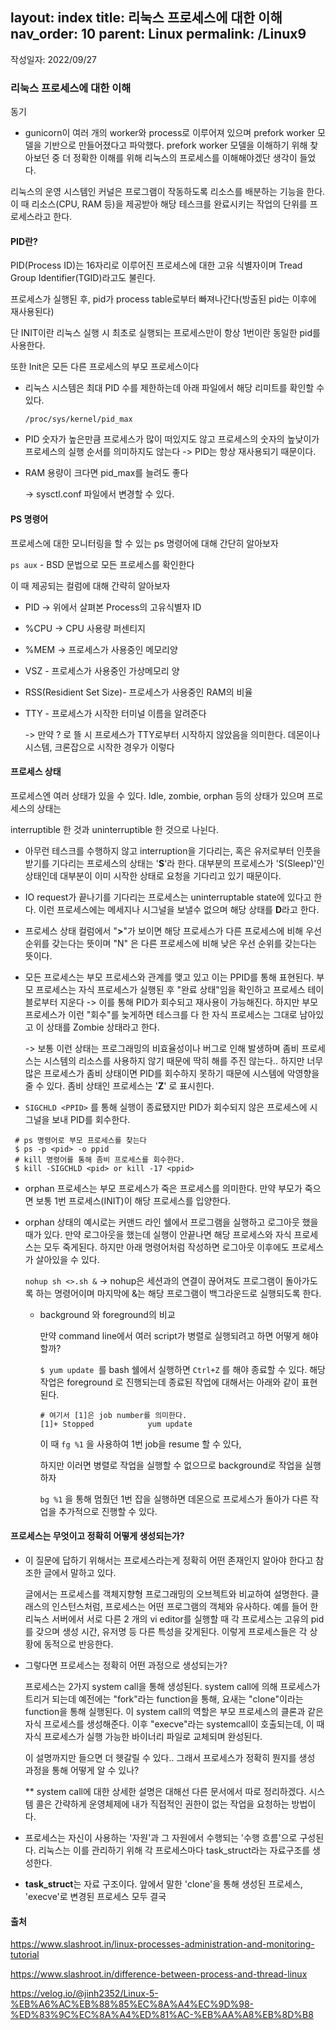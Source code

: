 layout: index
title: 리눅스 프로세스에 대한 이해
nav_order: 10
parent: Linux
permalink: /Linux9
---

작성일자: 2022/09/27

### 리눅스 프로세스에 대한 이해


동기

- gunicorn이 여러 개의 worker와 process로 이루어져 있으며 prefork worker 모델을 기반으로 만들어졌다고 파악했다. prefork worker 모델을 이해하기 위해 찾아보던 중 더 정확한 이해를 위해 리눅스의 프로세스를 이해해야겠단 생각이 들었다.



리눅스의 운영 시스템인 커널은 프로그램이 작동하도록 리소스를 배분하는 기능을 한다. 이 때 리소스(CPU, RAM 등)을 제공받아 해당 테스크를 완료시키는 작업의 단위를 프로세스라고 한다.

#### PID란?

PID(Process ID)는 16자리로 이루어진 프로세스에 대한 고유 식별자이며 Tread Group Identifier(TGID)라고도 불린다.

프로세스가 실행된 후, pid가 process table로부터 빠져나간다(방출된 pid는 이후에 재사용된다)

단 INIT이란 리눅스 실행 시 최초로 실행되는 프로세스만이 항상 1번이란 동일한 pid를 사용한다.

또한 Init은 모든 다른 프로세스의 부모 프로세스이다

* 리눅스 시스템은 최대 PID 수를 제한하는데 아래 파일에서 해당 리미트를 확인할 수 있다.

  `/proc/sys/kernel/pid_max`

* PID 숫자가 높은만큼 프로세스가 많이 떠있지도 않고 프로세스의 숫자의 높낮이가 프로세스의 실행 순서를 의미하지도 않는다 -> PID는 항상 재사용되기 때문이다.

* RAM 용량이 크다면 pid_max를 늘려도 좋다

  -> sysctl.conf 파일에서 변경할 수 있다. 

#### PS 명령어

프로세스에 대한 모니터링을 할 수 있는 ps 명령어에 대해 간단히 알아보자

`ps aux` - BSD 문법으로 모든 프로세스를 확인한다

이 때 제공되는 컬럼에 대해 간략히 알아보자

* PID -> 위에서 살펴본 Process의 고유식별자 ID

* %CPU -> CPU 사용량 퍼센티지

* %MEM -> 프로세스가 사용중인 메모리양

* VSZ - 프로세스가 사용중인 가상메모리 양

* RSS(Residient Set Size)- 프로세스가 사용중인 RAM의 비율

* TTY - 프로세스가 시작한 터미널 이름을 알려준다

  -> 만약 ? 로 뜰 시 프로세스가 TTY로부터 시작하지 않았음을 의미한다. 데몬이나 시스템, 크론잡으로 시작한 경우가 이렇다

#### 프로세스 상태

프로세스엔 여러 상태가 있을 수 있다. Idle, zombie, orphan 등의 상태가 있으며 프로세스의 상태는

interruptible 한 것과 uninterruptible 한 것으로 나뉜다.

* 아무런 테스크를 수행하지 않고 interruption을 기다리는, 혹은 유저로부터 인풋을 받기를 기다리는 프로세스의 상태는 '**S**'라 한다. 대부분의 프로세스가 'S(Sleep)'인 상태인데 대부분이 이미 시작한 상태로 요청을 기다리고 있기 때문이다.

* IO request가 끝나기를 기다리는 프로세스는 uninterruptable state에 있다고 한다. 이런 프로세스에는 메세지나 시그널을 보낼수 없으며 해당 상태를 **D**라고 한다.
* 프로세스 상태 컬럼에서 "**>**"가 보이면 해당 프로세스가 다른 프로세스에 비해 우선순위를 갖는다는 뜻이며 "N" 은 다른 프로세스에 비해 낮은 우선 순위를 갖는다는 뜻이다.

* 모든 프로세스는 부모 프로세스와 관계를 맺고 있고 이는 PPID를 통해 표현된다. 부모 프로세스는 자식 프로세스가 실행된 후 "완료 상태"임을 확인하고 프로세스 테이블로부터 지운다 -> 이를 통해 PID가 회수되고 재사용이 가능해진다. 하지만 부모 프로세스가 이런 "회수"를 늦게하면 테스크를 다 한 자식 프로세스는 그대로 남아있고 이 상태를 Zombie 상태라고 한다.

  -> 보통 이런 상태는 프로그래밍의 비효율성이나 버그로 인해 발생하며 좀비 프로세스는 시스템의 리소스를 사용하지 않기 때문에 딱히 해를 주진 않는다.. 하지만 너무 많은 프로세스가 좀비 상태이면 PID를 회수하지 못하기 때문에 시스템에 악영향을 줄 수 있다. 좀비 상태인 프로세스는 '**Z**' 로 표시힌다.

* `SIGCHLD <PPID>` 를 통해 실행이 종료됐지만 PID가 회수되지 않은 프로세스에 시그널을 보내 PID를 회수한다.

```
 # ps 명령어로 부모 프로세스를 찾는다
 $ ps -p <pid> -o ppid
 # kill 명령어를 통해 좀비 프로세스를 회수한다.
 $ kill -SIGCHLD <pid> or kill -17 <ppid>
```
* orphan 프로세스는 부모 프로세스가 죽은 프로세스를 의미한다. 만약 부모가 죽으면 보통 1번 프로세스(INIT)이 해당 프로세스를 입양한다.

* orphan 상태의 예시로는 커맨드 라인 쉘에서 프로그램을 실행하고 로그아웃 했을 때가 있다. 만약 로그아웃을 했는데 실행이 안끝나면 해당 프로세스와 자식 프로세스는 모두 죽게된다. 하지만 아래 명령어처럼 작성하면 로그아웃 이후에도 프로세스가 살아있을 수 있다.

  `nohup sh <>.sh &` -> nohup은 세션과의 연결이 끊어져도 프로그램이 돌아가도록 하는 명령어이며 마지막에 &는 해당 프로그램이 백그라운드로 실행되도록 한다. 

  * background 와 foreground의 비교

    만약 command line에서 여러 script가 병렬로 실행되려고 하면 어떻게 해야할까?

    `$ yum update `를 bash 쉘에서 실행하면 `Ctrl+Z` 를 해야 종료할 수 있다. 해당 작업은 foreground 로 진행되는데 종료된 작업에 대해서는 아래와 같이 표현된다.

    ```
    # 여기서 [1]은 job number를 의미한다.
    [1]+ Stopped			yum update
    ```

    이 때 `fg %1` 을 사용하여 1번 job을 resume 할 수 있다,

    하지만 이러면 병렬로 작업을 실행할 수 없으므로 background로 작업을 실행하자

    `bg %1` 을 통해 멈췄던 1번 잡을 실행하면 데몬으로 프로세스가 돌아가 다른 작업을 추가적으로 진행할 수 있다.

#### 프로세스는 무엇이고 정확히 어떻게 생성되는가?

* 이 질문에 답하기 위해서는 프로세스라는게 정확히 어떤 존재인지 알아야 한다고 참조한 글에서 말하고 있다.

  글에서는 프로세스를 객체지향형 프로그래밍의 오브젝트와 비교하여 설명한다. 클래스의 인스턴스처럼, 프로세스는 어떤 프로그램의  객체와 유사하다. 예를 들어 한 리눅스 서버에서 서로 다른 2 개의 vi editor를 실행할 때 각 프로세스는 고유의 pid를 갖으며 생성 시간, 유저명 등 다른 특성을 갖게된다. 이렇게 프로세스들은 각 상황에 동적으로 반응한다.

* 그렇다면 프로세스는 정확히 어떤 과정으로 생성되는가?

  프로세스는 2가지 system call을 통해 생성된다. system call에 의해 프로세스가 트리거 되는데 예전에는 "fork"라는 function을 통해, 요새는 "clone"이라는 function을 통해 실행된다. 이 system call의 역할은 부모 프로세스의 클론과 같은 자식 프로세스를 생성해준다. 이후 "execve"라는 systemcall이 호출되는데, 이 때 자식 프로세스가 실행 가능한 바이너리 파일로 교체되며 완성된다.

  이 설명까지만 들으면 더 헷갈릴 수 있다.. 그래서 프로세스가 정확히 뭔지를 생성 과정을 통해 어떻게 알 수 있나?

  ** system call에 대한 상세한 설명은 대해선 다른 문서에서 따로 정리하겠다. 시스템 콜은 간략하게 운영체제에 내가 직접적인 권한이 없는 작업을 요청하는 방법이다. 

* 프로세스는 자신이 사용하는 '자원'과 그 자원에서 수행되는 '수행 흐름'으로 구성된다. 리눅스는 이를 관리하기 위해 각 프로세스마다 task_struct라는 자료구조를 생성한다. 
* **task_struct**는 자료 구조이다. 앞에서 말한 'clone'을 통해 생성된 프로세스, 'execve'로 변경된 프로세스 모두 결국 











#### 출처

https://www.slashroot.in/linux-processes-administration-and-monitoring-tutorial

https://www.slashroot.in/difference-between-process-and-thread-linux

https://velog.io/@jinh2352/Linux-5-%EB%A6%AC%EB%88%85%EC%8A%A4%EC%9D%98-%ED%83%9C%EC%8A%A4%ED%81%AC-%EB%AA%A8%EB%8D%B8